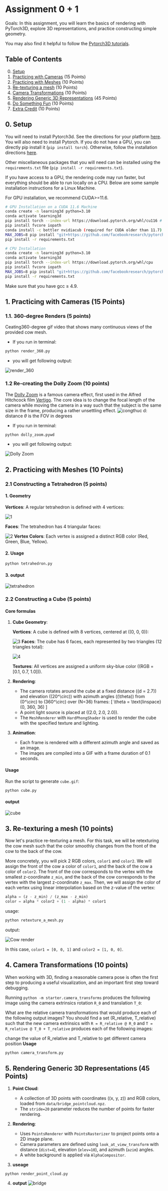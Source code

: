 # Assignment 0 + 1
Goals: In this assignment, you will learn the basics of rendering with PyTorch3D,
explore 3D representations, and practice constructing simple geometry.

You may also find it helpful to follow the [Pytorch3D tutorials](https://github.com/facebookresearch/pytorch3d).

## Table of Contents
0. [Setup](#0-setup)
1. [Practicing with Cameras](#1-practicing-with-cameras-15-points) (15 Points)
2. [Practicing with Meshes](#2-practicing-with-meshes-10-points) (10 Points)
3. [Re-texturing a mesh](#3-re-texturing-a-mesh-10-points) (10 Points)
4. [Camera Transformations](#4-camera-transformations-10-points) (10 Points)
5. [Rendering Generic 3D Representations](#5-rendering-generic-3d-representations) (45 Points)
6. [Do Something Fun](#6-do-something-fun-10-points) (10 Points)
7. [Extra Credit](#extra-credit-7-sampling-points-on-meshes-10-points) (10 Points)

## 0. Setup

You will need to install Pytorch3d. See the directions for your platform
[here](https://github.com/facebookresearch/pytorch3d/blob/main/INSTALL.md).
You will also need to install Pytorch. If you do not have a GPU, you can directly pip
install it (`pip install torch`). Otherwise, follow the installation directions
[here](https://pytorch.org/get-started/locally/).

Other miscellaneous packages that you will need can be installed using the 
`requirements.txt` file (`pip install -r requirements.txt`).

If you have access to a GPU, the rendering code may run faster, but everything should
be able to run locally on a CPU. Below are some sample installation instructions for a Linux Machine. 

For GPU installation, we recommend CUDA>=11.6.

```bash
# GPU Installation on a CUDA 11.6 Machine
conda create -n learning3d python=3.10
conda activate learning3d
pip install torch --index-url https://download.pytorch.org/whl/cu116 # Modify according to your cuda version. For example, cu121 for CUDA 12.1
pip install fvcore iopath
conda install -c bottler nvidiacub (required for CUDA older than 11.7)
MAX_JOBS=8 pip install "git+https://github.com/facebookresearch/pytorch3d.git@stable" # This will take some time to compile!
pip install -r requirements.txt

# CPU Installation
conda create -n learning3d python=3.10
conda activate learning3d
pip install torch --index-url https://download.pytorch.org/whl/cpu
pip install fvcore iopath
MAX_JOBS=8 pip install "git+https://github.com/facebookresearch/pytorch3d.git@stable"
pip install -r requirements.txt

```

Make sure that you have gcc $\ge$ 4.9.

## 1. Practicing with Cameras (15 Points)

### 1.1. 360-degree Renders (5 points)

Ceating360-degree gif video that shows many continuous views of the
provided cow mesh.
* If you run in terminal:
```bash
python render_360.py
```
* you will get following output:

![render_360](output/cow_gif.gif)

### 1.2 Re-creating the Dolly Zoom (10 points)

The [Dolly Zoom](https://en.wikipedia.org/wiki/Dolly_zoom) is a famous camera effect,
first used in the Alfred Hitchcock film
[Vertigo](https://www.youtube.com/watch?v=G7YJkBcRWB8).
The core idea is to change the focal length of the camera while moving the camera in a
way such that the subject is the same size in the frame, producing a rather unsettling
effect.
![congthuc](images/congthucdoolyzoom.png)
d: distance
$\theta$ is the FOV in degrees
* If you run in terminal:
```bash
python dolly_zoom.pywd
```
* you will get following output:

![Dolly Zoom](output/dolly.gif)


## 2. Practicing with Meshes (10 Points)

### 2.1 Constructing a Tetrahedron (5 points)
#### 1. Geometry
**Vertices**: A regular tetrahedron is defined with 4 vertices:

 ![1](images/1.png)

**Faces**: The tetrahedron has 4 triangular faces:

![2](images/2.png)
**Vertex Colors**: Each vertex is assigned a distinct RGB color (Red, Green, Blue, Yellow).
#### 2. Usage
```bash
python tetrahedron.py
```
#### 3. output
![tetrahedron](output/tetrahedron.gif)


### 2.2 Constructing a Cube (5 points)
#### Core formulas

1. **Cube Geometry**:

   **Vertices**: A cube is defined with 8 vertices, centered at \((0, 0, 0)\):

   ![3](images/3.png)
   **Faces**: The cube has 6 faces, each represented by two triangles (12 triangles total):
    
   ![4](images/4.png)
 
   **Textures**: All vertices are assigned a uniform sky-blue color (\(RGB = [0.1, 0.7, 1.0]\)).

2. **Rendering**:
   - The camera rotates around the cube at a fixed distance (\(d = 2.7\)) and elevation (\(20^\circ\)) with azimuth angles (\(\theta\)) from \(0^\circ\) to \(360^\circ\) over \(N=36\) frames:
     \[
     \theta = \text{linspace}(0, 360, 36)
     \]
   - A point light source is placed at \((2.0, 2.0, 2.0)\).
   - The `MeshRenderer` with `HardPhongShader` is used to render the cube with the specified texture and lighting.

3. **Animation**:
   - Each frame is rendered with a different azimuth angle and saved as an image.
   - The images are compiled into a GIF with a frame duration of 0.1 seconds.

#### Usage

Run the script to generate `cube.gif`:

```bash
python cube.py
```
#### output
![cube](output/cube.gif)


## 3. Re-texturing a mesh (10 points)

Now let's practice re-texturing a mesh. For this task, we will be retexturing the cow
mesh such that the color smoothly changes from the front of the cow to the back of the
cow.

More concretely, you will pick 2 RGB colors, `color1` and `color2`. We will assign the
front of the cow a color of `color1`, and the back of the cow a color of `color2`.
The front of the cow corresponds to the vertex with the smallest z-coordinate `z_min`,
and the back of the cow corresponds to the vertex with the largest z-coordinate `z_max`.
Then, we will assign the color of each vertex using linear interpolation based on the
z-value of the vertex:
```python
alpha = (z - z_min) / (z_max - z_min)
color = alpha * color2 + (1 - alpha) * color1
```
usage:
```bash
python retexture_a_mesh.py
```

output:

![Cow render](output/cow.gif)

In this case, `color1 = [0, 0, 1]` and `color2 = [1, 0, 0]`.



## 4. Camera Transformations (10 points)

When working with 3D, finding a reasonable camera pose is often the first step to
producing a useful visualization, and an important first step toward debugging.

Running `python -m starter.camera_transforms` produces the following image using
the camera extrinsics rotation `R_0` and translation `T_0`:


What are the relative camera transformations that would produce each of the following
output images? You should find a set (R_relative, T_relative) such that the new camera
extrinsics with `R = R_relative @ R_0` and `T = R_relative @ T_0 + T_relative` produces
each of the following images:


change the value of  R_relative and T_relative to get different camera position
**Usage**
```bash
python camera_transform.py
```

## 5. Rendering Generic 3D Representations (45 Points)

1. **Point Cloud**:
   - A collection of 3D points with coordinates \((x, y, z)\) and RGB colors, loaded from `data/bridge_pointcloud.npz`.
   - The `stride=20` parameter reduces the number of points for faster rendering.

2. **Rendering**:
   - Uses `PointsRenderer` with `PointsRasterizer` to project points onto a 2D image plane.
   - Camera parameters are defined using `look_at_view_transform` with distance (`dist=4`), elevation (`elev=10`), and azimuth (`azim`) angles.
   - A white background is applied via `AlphaCompositor`.
3. **useage**
```bash
python render_point_cloud.py
```
4. **output**
![bridge](output/bridge.gif)
